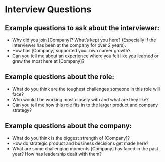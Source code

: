 # Interview Questions


## Example questions to ask about the interviewer:

- Why did you join [Company]? What’s kept you here? (Especially if the interviewer has been at the company for over 2 years).
- How has [Company] supported your own career growth?
- Can you tell me about an experience where you felt like you learned or grew the most here at [Company]?

## Example questions about the role:

- What do you think are the toughest challenges someone in this role will face? 
- Who would I be working most closely with and what are they like? 
- Can you tell me how this role fits in to the larger product and company strategy?

## Example questions about the company:

- What do you think is the biggest strength of [Company]?
- How do strategic product and business decisions get made here?
- What are some challenging moments [Company] has faced in the past year? How has leadership dealt with them? 